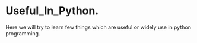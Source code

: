 # Useful_In_Python.
Here we will try to learn few things which are useful or widely use in python programming. 
